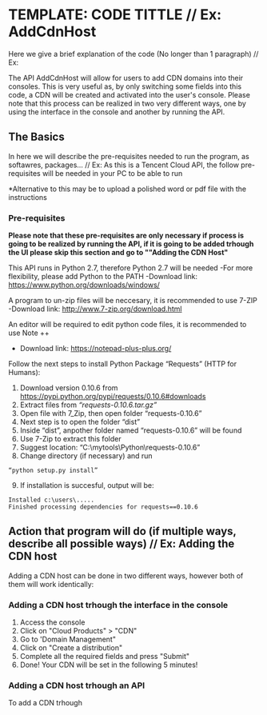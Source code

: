 # TEMPLATE: CODE TITTLE // Ex: AddCdnHost
Here we give a brief explanation of the code (No longer than 1 paragraph) // Ex:

The API AddCdnHost will allow for users to add CDN domains into their consoles. This is very useful as, by only switching some fields into this code, a CDN will be created and activated into the user's console. Please note that this process can be realized in two very different ways, one by using the interface in the console and another by running the API.

## The Basics
In here we will describe the pre-requisites needed to run the program, as softawres, packages... // Ex:
As this is a Tencent Cloud API, the follow pre-requisites will be needed in your PC to be able to run

*Alternative to this may be to upload a polished word or pdf file with the instructions

### Pre-requisites
**Please note that these pre-requisites are only necessary if process is going to be realized by running the API, if it is going to be added trhough the UI please skip this section and go to ""Adding the CDN Host"**

This API runs in Python 2.7, therefore Python 2.7 will be needed
  -For more flexibility, please add Python to the PATH
  -Download link: https://www.python.org/downloads/windows/
  
A program to un-zip files will be neccesary, it is recommended to use 7-ZIP
  -Download link: http://www.7-zip.org/download.html

An editor will be required to edit python code files, it is recommended to use Note ++ 
  - Download link: https://notepad-plus-plus.org/ 

Follow the next steps to install Python Package “Requests” (HTTP for Humans):
  1.  Download version 0.10.6 from https://pypi.python.org/pypi/requests/0.10.6#downloads 
  2.  Extract files from *“requests-0.10.6.tar.gz”*
  3.	Open file with 7_Zip, then open folder “requests-0.10.6”
  4.	Next step is to open the folder “dist”
  5.	Inside “dist”, anpother folder named “requests-0.10.6” will be found
  6.	Use 7-Zip to extract this folder
  7.	Suggest location: “C:\mytools\Python\requests-0.10.6”
  8.  Change directory (if necessary) and run 
  ```
  “python setup.py install”
  ```
  9.  If installation is succesful, output will be: 
  ```
  Installed c:\users\.....
  Finished processing dependencies for requests==0.10.6
  ```
  ## Action that program will do (if multiple ways, describe all possible ways) // Ex: Adding the CDN host
Adding a CDN host can be done in two different ways, however both of them will work identically:
  ### Adding a CDN host trhough the interface in the console
  1. Access the console
  2. Click on "Cloud Products" > "CDN"
  3. Go to 'Domain Management"
  4. Click on "Create a distribution"
  5. Complete all the required fields and press "Submit"
  6. Done! Your CDN will be set in the following 5 minutes!
  ### Adding a CDN host trhough an API
  To add a CDN trhough 
  
